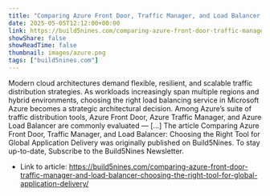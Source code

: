 ```yaml
---
title: "Comparing Azure Front Door, Traffic Manager, and Load Balancer: Choosing the Right Tool for Global Application Delivery"
date: 2025-05-05T12:12:00+00:00
link: https://build5nines.com/comparing-azure-front-door-traffic-manager-and-load-balancer-choosing-the-right-tool-for-global-application-delivery/
showShare: false
showReadTime: false
thumbnail: images/azure.png
tags: ["build5nines.com"]
---
```

Modern cloud architectures demand flexible, resilient, and scalable traffic distribution strategies. As workloads increasingly span multiple regions and hybrid environments, choosing the right load balancing service in Microsoft Azure becomes a strategic architectural decision. Among Azure’s suite of traffic distribution tools, Azure Front Door, Azure Traffic Manager, and Azure Load Balancer are commonly evaluated — […]
The article Comparing Azure Front Door, Traffic Manager, and Load Balancer: Choosing the Right Tool for Global Application Delivery was originally published on Build5Nines. To stay up-to-date, Subscribe to the Build5Nines Newsletter.

- Link to article: https://build5nines.com/comparing-azure-front-door-traffic-manager-and-load-balancer-choosing-the-right-tool-for-global-application-delivery/